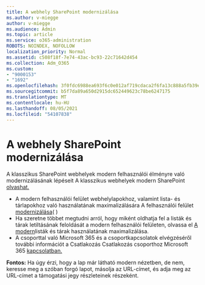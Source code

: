 ```yaml
---
title: A webhely SharePoint modernizálása
ms.author: v-miegge
author: v-miegge
ms.audience: Admin
ms.topic: article
ms.service: o365-administration
ROBOTS: NOINDEX, NOFOLLOW
localization_priority: Normal
ms.assetid: c508f18f-7e74-43ac-bc93-22c71642d454
ms.collection: Adm_O365
ms.custom:
- "9000153"
- "1692"
ms.openlocfilehash: 3f0fdc6988ea693f6c0e012af719cdaca2f6fa13c888a5fb39e35387e1a820e7
ms.sourcegitcommit: b5f7da89a650d2915dc652449623c78be6247175
ms.translationtype: MT
ms.contentlocale: hu-HU
ms.lasthandoff: 08/05/2021
ms.locfileid: "54107838"
---
```

# <a name="modernize-your-sharepoint-sites"></a>A webhely SharePoint modernizálása

A klasszikus SharePoint webhelyek modern felhasználói élményre való modernizálásának lépéseit A klasszikus webhelyek modern SharePoint [olvashat.](https://docs.microsoft.com/sharepoint/dev/transform/modernize-classic-sites)

* A modern felhasználói felület webhelylapokhoz, valamint lista- és tárlapokhoz való használatának maximalizálására A felhasználói felület [modernizálása](https://docs.microsoft.com/sharepoint/dev/transform/modernize-userinterface)( )
* Ha szeretne többet megtudni arról, hogy miként oldhatja fel a listák és tárak letiltásának feloldását a modern felhasználói felületen, olvassa el [A modern](https://docs.microsoft.com/sharepoint/dev/transform/modernize-userinterface-lists-and-libraries)listák és tárak használatának maximalizálása.
* A csoporttal való Microsoft 365 és a csoportkapcsolatok elvégzéséről további információt a Csatlakozás Csatlakozás csoporthoz Microsoft 365 [kapcsolatban.](https://docs.microsoft.com/sharepoint/dev/transform/modernize-connect-to-office365-group)

**Fontos:** Ha úgy érzi, hogy a lap már látható modern nézetben, de nem, keresse meg a szóban forgó lapot, másolja az URL-címet, és adja meg az URL-címet a támogatási jegy részleteinek részeként.
